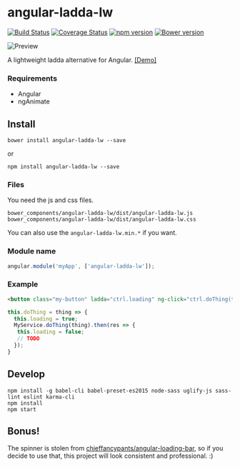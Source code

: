 # angular-ladda-lw

[![Build Status](https://travis-ci.org/aeharding/angular-ladda-lw.svg?branch=master)](https://travis-ci.org/aeharding/angular-ladda-lw)
[![Coverage Status](https://coveralls.io/repos/github/aeharding/angular-ladda-lw/badge.svg?branch=master)](https://coveralls.io/github/aeharding/angular-ladda-lw?branch=master)
[![npm version](https://badge.fury.io/js/angular-ladda-lw.svg)](https://badge.fury.io/js/angular-ladda-lw)
[![Bower version](https://badge.fury.io/bo/angular-ladda-lw.svg)](https://badge.fury.io/bo/angular-ladda-lw)

![Preview](http://i.imgur.com/6QZvPo4.gif)

A lightweight ladda alternative for Angular. [[Demo]](http://aeharding.github.io/angular-ladda-lw/)

### Requirements

  * Angular
  * ngAnimate

## Install

```
bower install angular-ladda-lw --save
```
or
```
npm install angular-ladda-lw --save
```

### Files

You need the js and css files.

```
bower_components/angular-ladda-lw/dist/angular-ladda-lw.js
bower_components/angular-ladda-lw/dist/angular-ladda-lw.css
```

You can also use the `angular-ladda-lw.min.*` if you want.

### Module name
```js
angular.module('myApp', ['angular-ladda-lw']);
```

### Example
```html
<button class="my-button" ladda="ctrl.loading" ng-click="ctrl.doThing(thing)">Hello, world!</button>
```
```js
this.doThing = thing => {
  this.loading = true;
  MyService.doThing(thing).then(res => {
   this.loading = false;
   // TODO
  });
}
```

## Develop

```
npm install -g babel-cli babel-preset-es2015 node-sass uglify-js sass-lint eslint karma-cli
npm install
npm start
```

## Bonus!

The spinner is stolen from [chieffancypants/angular-loading-bar](https://github.com/chieffancypants/angular-loading-bar), so if you decide to use that, this project will look consistent and professional. :)
